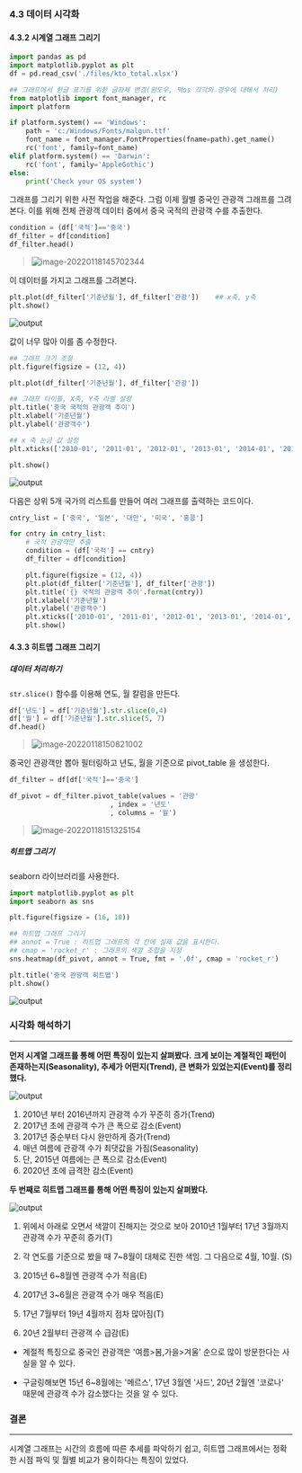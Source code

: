 ### 4.3 데이터 시각화

#### 4.3.2 시계열 그래프 그리기

```python
import pandas as pd
import matplotlib.pyplot as plt
df = pd.read_csv('./files/kto_total.xlsx')

## 그래프에서 한글 표기를 위한 글자체 변경(윈도우, 맥os 각각의 경우에 대해서 처리)
from matplotlib import font_manager, rc
import platform 

if platform.system() == 'Windows': 
    path = 'c:/Windows/Fonts/malgun.ttf'
    font_name = font_manager.FontProperties(fname=path).get_name()
    rc('font', family=font_name)
elif platform.system() == 'Darwin':
    rc('font', family='AppleGothic')
else: 
    print('Check your OS system')
```

그래프를 그리기 위한 사전 작업을 해준다. 그럼 이제 월별 중국인 관광객 그래프를 그려본다. 이를 위해 전체 관광객 데이터 중에서 중국 국적의 관광객 수를 추출한다.

```python
condition = (df['국적']=='중국')
df_filter = df[condition]
df_filter.head()
```

> ![image-20220118145702344](assets/subject04_3/image-20220118145702344.png)

이 데이터를 가지고 그래프를 그려본다.

```python
plt.plot(df_filter['기준년월'], df_filter['관광'])	## x축, y축
plt.show()
```

![output](assets/subject04_3/output.png)

값이 너무 많아 이를 좀 수정한다.

```python
## 그래프 크기 조절 
plt.figure(figsize = (12, 4))

plt.plot(df_filter['기준년월'], df_filter['관광'])

## 그래프 타이틀, X축, Y축 라벨 설정 
plt.title('중국 국적의 관광객 추이')
plt.xlabel('기준년월')
plt.ylabel('관광객수')

## x 축 눈금 값 설정 
plt.xticks(['2010-01', '2011-01', '2012-01', '2013-01', '2014-01', '2015-01', '2016-01', '2017-01', '2018-01', '2019-01', '2020-01'])

plt.show()
```

![output](assets/subject04_3/output-16424855205721.png)



다음은 상위 5개 국가의 리스트를 만들어 여러 그래프를 출력하는 코드이다.

```python
cntry_list = ['중국', '일본', '대만', '미국', '홍콩']

for cntry in cntry_list: 
    # 국적 관광객만 추출 
    condition = (df['국적'] == cntry)
    df_filter = df[condition]

    plt.figure(figsize = (12, 4))
    plt.plot(df_filter['기준년월'], df_filter['관광'])
    plt.title('{} 국적의 관광객 추이'.format(cntry))
    plt.xlabel('기준년월')
    plt.ylabel('관광객수')
    plt.xticks(['2010-01', '2011-01', '2012-01', '2013-01', '2014-01', '2015-01', '2016-01', '2017-01', '2018-01', '2019-01', '2020-01'])
    plt.show()
```







#### 4.3.3 히트맵 그래프 그리기

##### 데이터 처리하기

`str.slice()` 함수를 이용해 연도, 월 칼럼을 만든다.

```python
df['년도'] = df['기준년월'].str.slice(0,4)
df['월'] = df['기준년월'].str.slice(5, 7)
df.head()
```

> ![image-20220118150821002](assets/subject04_3/image-20220118150821002.png)



중국인 관광객만 뽑아 필터링하고 년도, 월을 기준으로 pivot_table 을 생성한다.

```python
df_filter = df[df['국적']=='중국']

df_pivot = df_filter.pivot_table(values = '관광'
                         , index = '년도'
                         , columns = '월')
```

> ![image-20220118151325154](assets/subject04_3/image-20220118151325154.png)



##### 히트맵 그리기

seaborn 라이브러리를 사용한다.

```python
import matplotlib.pyplot as plt 
import seaborn as sns

plt.figure(figsize = (16, 10))

## 히트맵 그래프 그리기
## annot = True : 히트맵 그래프의 각 칸에 실제 값을 표시한다.
## cmap = 'rocket_r' : 그래프의 색깔 조합을 지정
sns.heatmap(df_pivot, annot = True, fmt = '.0f', cmap = 'rocket_r')

plt.title('중국 관광객 히트맵')
plt.show()
```

![output](assets/subject04_3/output-16424865685642.png)





### 시각화 해석하기

---



**먼저 시계열 그래프를 통해 어떤 특징이 있는지 살펴봤다.** **크게 보이는 계절적인 패턴이 존재하는지(Seasonality), 추세가 어떤지(Trend), 큰 변화가 있었는지(Event)를 정리했다.**

![output](assets/subject04_3/output-16424855205721.png)

1. 2010년 부터 2016년까지 관광객 수가 꾸준히 증가(Trend)
2. 2017년 초에 관광객 수가 큰 폭으로 감소(Event)
3. 2017년 중순부터 다시 완만하게 증가(Trend)
4. 매년 여름에 관광객 수가 최댓값을 가짐(Seasonality)
5. 단, 2015년 여름에는 큰 폭으로 감소(Event)
6. 2020년 초에 급격한 감소(Event)





**두 번째로 히트맵 그래프를 통해 어떤 특징이 있는지 살펴봤다.**

![output](assets/subject04_3/output-16424869069553.png)

1. 위에서 아래로 오면서 색깔이 진해지는 것으로 보아 2010년 1월부터 17년 3월까지 관광객 수가 꾸준히 증가(T)

2. 각 연도를 기준으로 봤을 때 7~8월이 대체로 진한 색임. 그 다음으로 4월, 10월. (S)

3. 2015년 6~8월엔 관광객 수가 적음(E)

4. 2017년 3~6월은 관광객 수가 매우 적음(E)

5. 17년 7월부터 19년 4월까지 점차 많아짐(T)

6. 20년 2월부터 관광객 수 급감(E)

   

- 계절적 특징으로 중국인 관광객은 '여름>봄,가을>겨울' 순으로 많이 방문한다는 사실을 알 수 있다.

- 구글링해보면 15년 6~8월에는 '메르스', 17년 3월엔 '사드', 20년 2월엔  '코로나' 때문에 관광객 수가 감소했다는 것을 알 수 있다.



### 결론

---

시계열 그래프는 시간의 흐름에 따른 추세를 파악하기 쉽고, 히트맵 그래프에서는 정확한 시점 파익 및 월별 비교가 용이하다는 특징이 있었다.